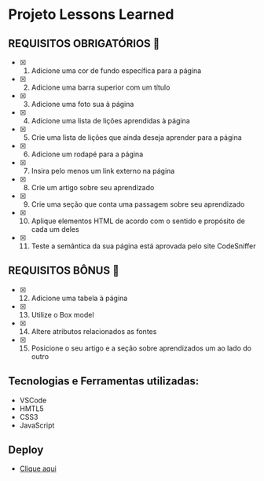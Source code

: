 # Projeto Lessons Learned

## REQUISITOS OBRIGATÓRIOS :robot:

- [x] 1. Adicione uma cor de fundo específica para a página

- [x] 2. Adicione uma barra superior com um título

- [x] 3. Adicione uma foto sua à página

- [x] 4. Adicione uma lista de lições aprendidas à página

- [x] 5. Crie uma lista de lições que ainda deseja aprender para a página

- [x] 6. Adicione um rodapé para a página

- [x] 7. Insira pelo menos um link externo na página

- [x] 8. Crie um artigo sobre seu aprendizado

- [x] 9. Crie uma seção que conta uma passagem sobre seu aprendizado

- [x] 10. Aplique elementos HTML de acordo com o sentido e propósito de cada um deles

- [x] 11. Teste a semântica da sua página está aprovada pelo site CodeSniffer

## REQUISITOS BÔNUS :rocket:

- [x] 12. Adicione uma tabela à página

- [x] 13. Utilize o Box model

- [x] 14. Altere atributos relacionados as fontes

- [x] 15. Posicione o seu artigo e a seção sobre aprendizados um ao lado do outro

## Tecnologias e Ferramentas utilizadas: 
- VSCode
- HMTL5
- CSS3
- JavaScript

## Deploy 
- [Clique aqui](https://project-lessons-learned-hc065dojw-gustavogss.vercel.app/)


